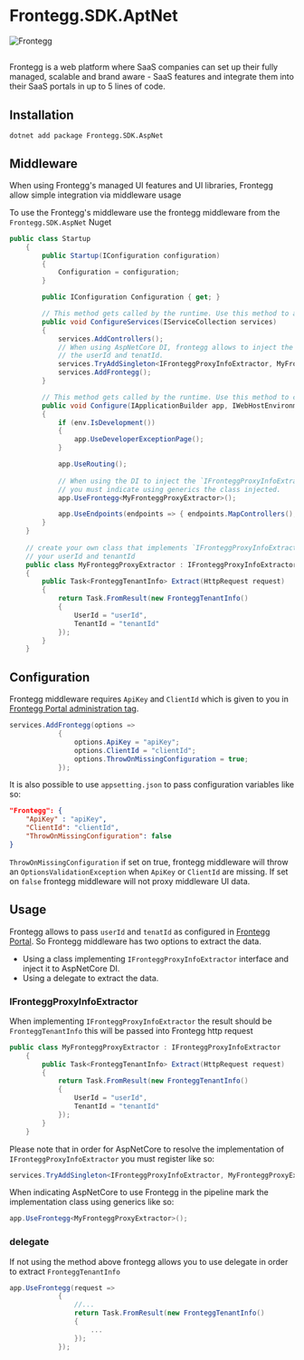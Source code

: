 # Frontegg.SDK.AptNet

<img src="https://fronteggstuff.blob.core.windows.net/frongegg-logos/logo-transparent.png" alt="Frontegg">

##
Frontegg is a web platform where SaaS companies can set up their fully managed, scalable and brand aware - SaaS features and integrate them into their SaaS portals in up to 5 lines of code.

## Installation
`dotnet add package Frontegg.SDK.AspNet`

## Middleware
When using Frontegg's managed UI features and UI libraries, Frontegg allow simple integration via middleware usage

To use the Frontegg's middleware use the frontegg middleware from the `Frontegg.SDK.AspNet` Nuget

```c#
public class Startup
    {
        public Startup(IConfiguration configuration)
        {
            Configuration = configuration;
        }

        public IConfiguration Configuration { get; }

        // This method gets called by the runtime. Use this method to add services to the container.
        public void ConfigureServices(IServiceCollection services)
        {
            services.AddControllers();
            // When using AspNetCore DI, frontegg allows to inject the class to extract
            // the userId and tenatId.
            services.TryAddSingleton<IFronteggProxyInfoExtractor, MyFronteggProxyExtractor>();
            services.AddFrontegg();
        }

        // This method gets called by the runtime. Use this method to configure the HTTP request pipeline.
        public void Configure(IApplicationBuilder app, IWebHostEnvironment env)
        {
            if (env.IsDevelopment())
            {
                app.UseDeveloperExceptionPage();
            }

            app.UseRouting();
            
            // When using the DI to inject the `IFronteggProxyInfoExtractor`,
            // you must indicate using generics the class injected.
            app.UseFrontegg<MyFronteggProxyExtractor>();

            app.UseEndpoints(endpoints => { endpoints.MapControllers(); });
        }
    }
    
    // create your own class that implements `IFronteggProxyInfoExtractor` to extract 
    // your userId and tenantId
    public class MyFronteggProxyExtractor : IFronteggProxyInfoExtractor
    {
        public Task<FronteggTenantInfo> Extract(HttpRequest request)
        {
            return Task.FromResult(new FronteggTenantInfo()
            {
                UserId = "userId",
                TenantId = "tenantId"
            });
        }
    }
```

## Configuration
Frontegg middleware requires `ApiKey` and `ClientId` which is given to you in [Frontegg Portal administration tag](https://portal.frontegg.com/administration).

```c#
services.AddFrontegg(options =>
            {
                options.ApiKey = "apiKey";
                options.ClientId = "clientId";
                options.ThrowOnMissingConfiguration = true;
            });
```

It is also possible to use `appsetting.json` to pass configuration variables like so:
```json
"Frontegg": {
    "ApiKey" : "apiKey",
    "ClientId": "clientId",
    "ThrowOnMissingConfiguration": false
}
```

`ThrowOnMissingConfiguration` if set on true, frontegg middleware will throw an `OptionsValidationException` when `ApiKey` or `ClientId` are missing.
If set on `false` frontegg middleware will not proxy middleware UI data.

## Usage
Frontegg allows to pass `userId` and `tenatId` as configured in [Frontegg Portal](https://portal.frontegg.com/). So Frontegg middleware has two options to extract the data.
* Using a class implementing `IFronteggProxyInfoExtractor` interface and inject it to AspNetCore DI.
* Using a delegate to extract the data.

### IFronteggProxyInfoExtractor
When implementing `IFronteggProxyInfoExtractor` the result should be `FronteggTenantInfo` this will be passed into Frontegg http request
```c#
public class MyFronteggProxyExtractor : IFronteggProxyInfoExtractor
    {
        public Task<FronteggTenantInfo> Extract(HttpRequest request)
        {
            return Task.FromResult(new FronteggTenantInfo()
            {
                UserId = "userId",
                TenantId = "tenantId"
            });
        }
    }
```
Please note that in order for AspNetCore to resolve the implementation of `IFronteggProxyInfoExtractor` you must register like so:
```c#
services.TryAddSingleton<IFronteggProxyInfoExtractor, MyFronteggProxyExtractor>();
```
When indicating AspNetCore to use Frontegg in the pipeline mark the implementation class using generics like so:
```c#
app.UseFrontegg<MyFronteggProxyExtractor>();
```

### delegate

If not using the method above frontegg allows you to use delegate in order to extract `FronteggTenantInfo`

```c#
app.UseFrontegg(request =>
            {
                //...
                return Task.FromResult(new FronteggTenantInfo()
                {
                    ...
                });
            });
```